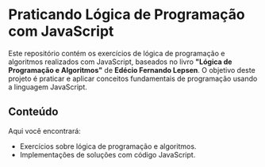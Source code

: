 # Praticando Lógica de Programação com JavaScript

Este repositório contém os exercícios de lógica de programação e algoritmos realizados com JavaScript, baseados no livro **"Lógica de Programação e Algoritmos"** de **Edécio Fernando Lepsen**. O objetivo deste projeto é praticar e aplicar conceitos fundamentais de programação usando a linguagem JavaScript.

## Conteúdo

Aqui você encontrará:

- Exercícios sobre lógica de programação e algoritmos.
- Implementações de soluções com código JavaScript.